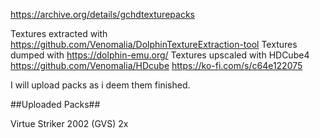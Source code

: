 https://archive.org/details/gchdtexturepacks

Textures extracted with https://github.com/Venomalia/DolphinTextureExtraction-tool
Textures dumped with https://dolphin-emu.org/
Textures upscaled with HDCube4
https://github.com/Venomalia/HDcube
https://ko-fi.com/s/c64e122075

I will upload packs as i deem them finished. 

##Uploaded Packs##

Virtue Striker 2002 (GVS) 2x
